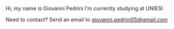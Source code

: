 Hi, my name is Giovanni Pedrini
I’m currently studying at UNIESI

Need to contact? Send an email to giovanni.pedrini05@gmail.com

